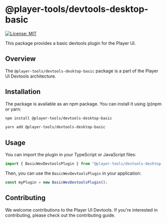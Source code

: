 # @player-tools/devtools-desktop-basic

[![License: MIT](https://img.shields.io/badge/License-MIT-blue.svg)](./LICENSE)

This package provides a basic devtools plugin for the Player UI.

## Overview

The `@player-tools/devtools-desktop-basic` package is a part of the Player UI Devtools architecture.

## Installation

The package is available as an npm package. You can install it using (p)npm or yarn:

```bash
npm install @player-tools/devtools-desktop-basic
```

```bash
yarn add @player-tools/devtools-desktop-basic
```

## Usage

You can import the plugin in your TypeScript or JavaScript files:

```ts
import { BasicWevDevtoolsPlugin } from "@player-tools/devtools-desktop-basic";
```

Then, you can use the `BasicWevDevtoolsPlugin` in your application:

```ts
const myPlugin = new BasicWevDevtoolsPlugin();
```

## Contributing

We welcome contributions to the Player UI Devtools. If you're interested in contributing, please check out the contributing guide.
